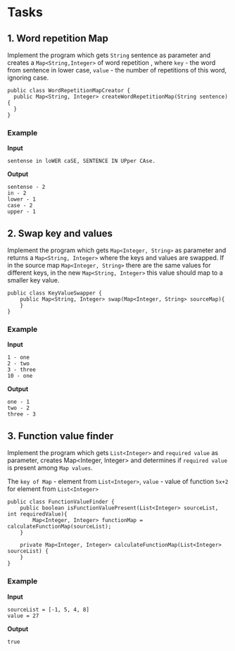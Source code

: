 # Tasks

## 1. Word repetition Map

Implement the program which gets `String` sentence as parameter and creates a `Map<String,Integer>` of word repetition ,
where `key` - the word from sentence in lower case, `value` - the number of repetitions of this word, ignoring case.

```
public class WordRepetitionMapCreator {
  public Map<String, Integer> createWordRepetitionMap(String sentence) {
  }
}
```

### Example

**Input**

```
sentense in loWER caSE, SENTENCE IN UPper CAse.
```

**Output**

```
sentense - 2
in - 2
lower - 1
case - 2
upper - 1
```

## 2. Swap key and values

Implement the program which gets `Map<Integer, String>` as parameter and returns a `Map<String, Integer>` where the keys
and values are swapped. If in the source map `Map<Integer, String>` there are the same values for different keys, in the
new `Map<String, Integer>` this
value should map to a smaller key value.

```
public class KeyValueSwapper {
    public Map<String, Integer> swap(Map<Integer, String> sourceMap){
    }
}
```

### Example

**Input**

```
1 - one
2 - two
3 - three
10 - one
```

**Output**

```
one - 1
two - 2
three - 3
```

## 3. Function value finder

Implement the program which gets `List<Integer>` and `required value` as parameter, creates Map<Integer, Integer> and
determines if `required value` is present among `Map values`.

The `key of Map` - element from `List<Integer>`, `value` - value of function `5x+2` for element from `List<Integer>`

```
public class FunctionValueFinder {
    public boolean isFunctionValuePresent(List<Integer> sourceList, int requiredValue){
        Map<Integer, Integer> functionMap = calculateFunctionMap(sourceList);
    }

    private Map<Integer, Integer> calculateFunctionMap(List<Integer> sourceList) {
    }
}
```

### Example

**Input**

```
sourceList = [-1, 5, 4, 8]
value = 27
```

**Output**

```
true
```